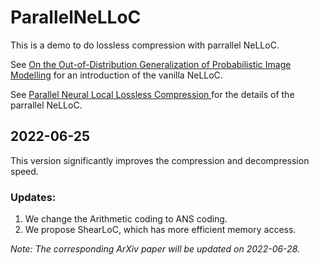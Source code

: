 # ParallelNeLLoC

This is a demo to do lossless compression with parrallel NeLLoC.

See [On the Out-of-Distribution Generalization of Probabilistic Image Modelling](https://arxiv.org/abs/2109.02639) for an introduction of the vanilla NeLLoC.

See [Parallel Neural Local Lossless Compression
](https://arxiv.org/abs/2201.05213) for the details of the parrallel NeLLoC.

## 2022-06-25
This version significantly improves the compression and decompression speed.

### Updates:
1. We change the Arithmetic coding to ANS coding.
2. We propose ShearLoC, which has more efficient memory access.

*Note: The corresponding ArXiv paper will be updated on 2022-06-28.*
